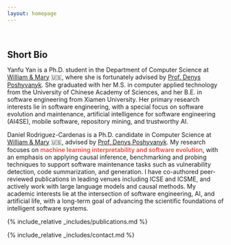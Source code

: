 ```yaml
---
layout: homepage
---
```


<h1 id="about-me"></h1>

<h2 style="margin: 60px 0px 10px;">Short Bio</h2>

Yanfu Yan is a Ph.D. student in the Department of Computer Science at [William & Mary](https://www.wm.edu/) 🇺🇸, where she is fortunately advised by [Prof. Denys Poshyvanyk](https://www.cs.wm.edu/~denys/). She graduated with her M.S. in computer applied technology from the University of Chinese Academy of Sciences, and her B.E. in software engineering from Xiamen University. Her primary research interests lie in software engineering, with a special focus on software evolution and maintenance, artificial intelligence for software engineering (AI4SE), mobile software, repository mining, and trustworthy AI. 

Daniel Rodriguez-Cardenas is  a Ph.D. candidate in Computer Science at [William & Mary](https://www.wm.edu/) 🇺🇸, advised by [Prof. Denys Poshyvanyk](https://www.cs.wm.edu/~denys/). My research focuses on <strong style="color:#e74d3c; font-weight:600">machine learning interpretability and software evolution</strong>, with an emphasis on applying causal inference, benchmarking and probing techniques to support software maintenance tasks such as vulnerability detection, code summarization, and generation. I have co-authored peer-reviewed publications in leading venues including ICSE and ICSME, and actively work with large language models and causal methods. My academic interests lie at the intersection of software engineering, AI, and artificial life, with a long-term goal of advancing the scientific foundations of intelligent software systems.

<!--
<strong style="color:#e74d3c; font-weight:600"><strong style="color:#e74d3c; font-weight:600">I am currently on the 2023-2024 academic job market, looking for faculty positions in CS, CSE, ECE, IEOR, etc., related to Artificial Intelligence, Computer Vision, and Machine Learning. Please feel free to contact me if you are interested. I am also happy to give talks on my research in related seminars.</strong></strong>
-->

<!--% include_relative _includes/news.md %}-->

{% include_relative _includes/publications.md %}

<!-- {% include_relative _includes/preprints.md %} -->

<!--{% include_relative _includes/teaching.md %}

{% include_relative _includes/services.md %}

{% include_relative _includes/awards.md %}-->

{% include_relative _includes/contact.md %}
